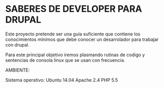 SABERES DE DEVELOPER PARA DRUPAL
===============================
Este proyecto pretende ser una guía suficiente que contiene los conocimientos mínimos que debe conocer un desarrolador para trabajar con drupal.

Para este principal objetivo iremos plasmando rutinas de codigo y sentencias de consola linux que se usan con frecuencia.

AMBIENTE:

Sistema operativo: Ubuntu 14.04
Apache 2.4
PHP 5.5

